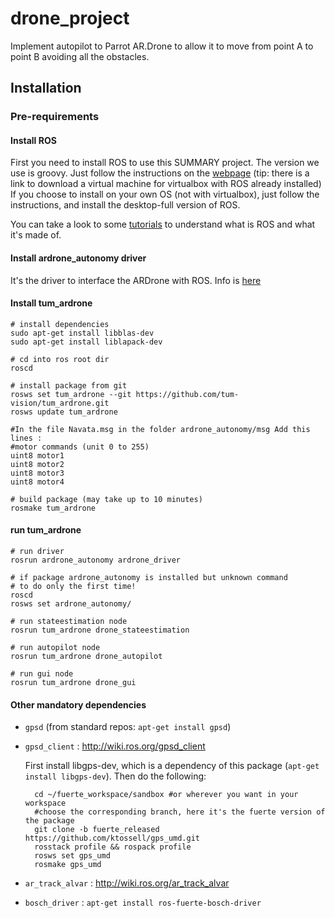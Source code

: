 drone\_project
=============

Implement autopilot to Parrot AR.Drone to allow it to move from point A to point B avoiding all the obstacles.

Installation
-----------
### Pre-requirements
#### Install ROS
First you need to install ROS to use this SUMMARY
project.
The version we use is groovy. Just follow the instructions on the [webpage](http://wiki.ros.org/groovy/Installation) (tip: there is a link to download a virtual machine for virtualbox with ROS already installed)
If you choose to install on your own OS (not with virtualbox), just follow the instructions, and install the desktop-full version of ROS.

You can take a look to some [tutorials](http://wiki.ros.org/ROS/Tutorials) to understand what is ROS and what it's made of.

#### Install ardrone\_autonomy driver
It's the driver to interface the ARDrone with ROS.
Info is [here](https://github.com/AutonomyLab/ardrone_autonomy#ardrone_autonomy--a-ros-driver-for-ardrone-10--20)

#### Install tum_ardrone


	# install dependencies
	sudo apt-get install libblas-dev
	sudo apt-get install liblapack-dev

	# cd into ros root dir
	roscd

	# install package from git
	rosws set tum_ardrone --git https://github.com/tum-vision/tum_ardrone.git
	rosws update tum_ardrone
	
	#In the file Navata.msg in the folder ardrone_autonomy/msg Add this lines : 
	#motor commands (unit 0 to 255)
	uint8 motor1
	uint8 motor2
	uint8 motor3
	uint8 motor4

	# build package (may take up to 10 minutes)
	rosmake tum_ardrone


#### run tum_ardrone


	# run driver
	rosrun ardrone_autonomy ardrone_driver
  
	# if package ardrone_autonomy is installed but unknown command
	# to do only the first time!
	roscd
	rosws set ardrone_autonomy/
	
	# run stateestimation node
	rosrun tum_ardrone drone_stateestimation
  
	# run autopilot node
	rosrun tum_ardrone drone_autopilot
  
	# run gui node
	rosrun tum_ardrone drone_gui



#### Other mandatory dependencies

- `gpsd` (from standard repos: `apt-get install gpsd`)
- `gpsd_client` : <http://wiki.ros.org/gpsd_client>

	First install libgps-dev, which is a dependency of this package (`apt-get install libgps-dev`). Then do the following:

		cd ~/fuerte_workspace/sandbox #or wherever you want in your workspace
		#choose the corresponding branch, here it's the fuerte version of the package
		git clone -b fuerte_released https://github.com/ktossell/gps_umd.git
		rosstack profile && rospack profile
		rosws set gps_umd
		rosmake gps_umd

- `ar_track_alvar` : <http://wiki.ros.org/ar_track_alvar>

-	`bosch_driver`  : `apt-get install ros-fuerte-bosch-driver`
